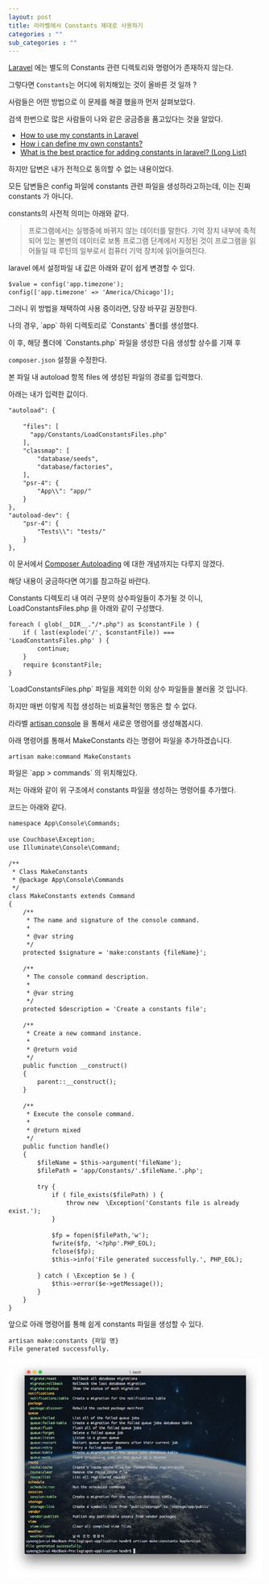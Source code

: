 ```yaml
---
layout: post
title: 라라벨에서 Constants 제대로 사용하기
categories : ""
sub_categories : ""
---
```


[Laravel](https://laravel.com/) 에는 별도의 Constants 관련 디렉토리와 명령어가 존재하지 않는다.

그렇다면 `Constants`는 어디에 위치해있는 것이 올바른 것 일까 ?

  

사람들은 어떤 방법으로 이 문제를 해결 했을까 먼저 살펴보았다.

검색 한번으로 많은 사람들이 나와 같은 궁금증을 품고있다는 것을 알았다.

  

*   [How to use my constants in Laravel](https://laravel.io/forum/06-05-2014-how-to-use-my-constants-in-larvel)
*   [How i can define my own constants?](https://laracasts.com/discuss/channels/laravel/l51-how-i-can-define-my-own-constants?page=1)
*   [What is the best practice for adding constants in laravel? (Long List)](https://stackoverflow.com/questions/42155536/what-is-the-best-practice-for-adding-constants-in-laravel-long-list)

  

하지만 답변은 내가 전적으로 동의할 수 없는 내용이었다.

모든 답변들은 config 파일에 constants 관련 파일을 생성하라고하는데, 이는 진짜 constants 가 아니다.

constants의 사전적 의미는 아래와 같다.

  

> 프로그램에서는 실행중에 바뀌지 않는 데이터를 말한다. 기억 장치 내부에 축적되어 있는 불변의 데이터로 보통 프로그램 단계에서 지정된 것이 프로그램을 읽어들일 때 루틴의 일부로서 컴퓨터 기억 장치에 읽어들여진다.

  

  

laravel 에서 설정파일 내 값은 아래와 같이 쉽게 변경할 수 있다.

  

    $value = config('app.timezone');
    config(['app.timezone' => 'America/Chicago']);

  

그러니 위 방법을 채택하여 사용 중이라면, 당장 바꾸길 권장한다.

나의 경우, \`app\` 하위 디렉토리로 \`Constants\` 폴더를 생성했다.

이 후, 해당 폴더에 \`Constants.php\` 파일을 생성한 다음 생성할 상수를 기재 후

`composer.json`  설정을 수정한다.

본 파일 내 autoload 항목 files 에 생성된 파일의 경로를 입력했다.

아래는 내가 입력한 값이다.
    
    
    "autoload": {
    
        "files": [
          "app/Constants/LoadConstantsFiles.php"
        ],
        "classmap": [
            "database/seeds",
            "database/factories",
        ],
        "psr-4": {
            "App\\": "app/"
        }
    },
    "autoload-dev": {
        "psr-4": {
            "Tests\\": "tests/"
        }
    },

  

이 문서에서 [Composer Autoloading](https://getcomposer.org/doc/01-basic-usage.md#autoloading) 에 대한 개념까지는 다루지 않겠다.

해당 내용이 궁금하다면 여기를 참고하길 바란다.

  

Constants 디렉토리 내 여러 구분의 상수파일들이 추가될 것 이니, LoadConstantsFiles.php 을 아래와 같이 구성했다.

  

    foreach ( glob(__DIR__."/*.php") as $constantFile ) {
        if ( last(explode('/', $constantFile)) === 'LoadConstantsFiles.php' ) {
            continue;
        }
        require $constantFile;
    }

\`LoadConstantsFiles.php\` 파일을 제외한 이외 상수 파일들을 불러올 것 입니다.

하지만 매번 이렇게 직접 생성하는 비효율적인 행동은 할 수 없다.

  

라라벨 [artisan console](https://laravel.com/docs/5.5/artisan) 을 통해서 새로운 명령어를 생성해봅시다.

아래 명령어를 통해서 MakeConstants 라는 명령어 파일을 추가하겠습니다.

  

    artisan make:command MakeConstants

  

파일은 \`app > commands\` 의 위치해있다.

저는 아래와 같이 위 구조에서 constants 파일을 생성하는 명령어를 추가했다.

  

코드는 아래와 같다.

  

    namespace App\Console\Commands;
    
    use Couchbase\Exception;
    use Illuminate\Console\Command;
    
    /**
     * Class MakeConstants
     * @package App\Console\Commands
     */
    class MakeConstants extends Command
    {
        /**
         * The name and signature of the console command.
         *
         * @var string
         */
        protected $signature = 'make:constants {fileName}';
    
        /**
         * The console command description.
         *
         * @var string
         */
        protected $description = 'Create a constants file';
    
        /**
         * Create a new command instance.
         *
         * @return void
         */
        public function __construct()
        {
            parent::__construct();
        }
    
        /**
         * Execute the console command.
         *
         * @return mixed
         */
        public function handle()
        {
            $fileName = $this->argument('fileName');
            $filePath = 'app/Constants/'.$fileName.'.php';
    
            try {
                if ( file_exists($filePath) ) {
                    throw new  \Exception('Constants file is already exist.');
                }
    
                $fp = fopen($filePath,'w');
                fwrite($fp, '<?php'.PHP_EOL);
                fclose($fp);
                $this->info('File generated successfully.', PHP_EOL);
    
            } catch ( \Exception $e ) {
                $this->error($e->getMessage());
            }
        }
    }
    

  

앞으로 아래 명령어를 통해 쉽게 constants 파일을 생성할 수 있다.


    artisan make:constants {파일 명}
    File generated successfully.
    
    
![스크린샷%202018-01-12%20오후%2012.05.24](/assets/images/posts/857/스크린샷%202018-01-12%20오후%2012.05.24.png)
